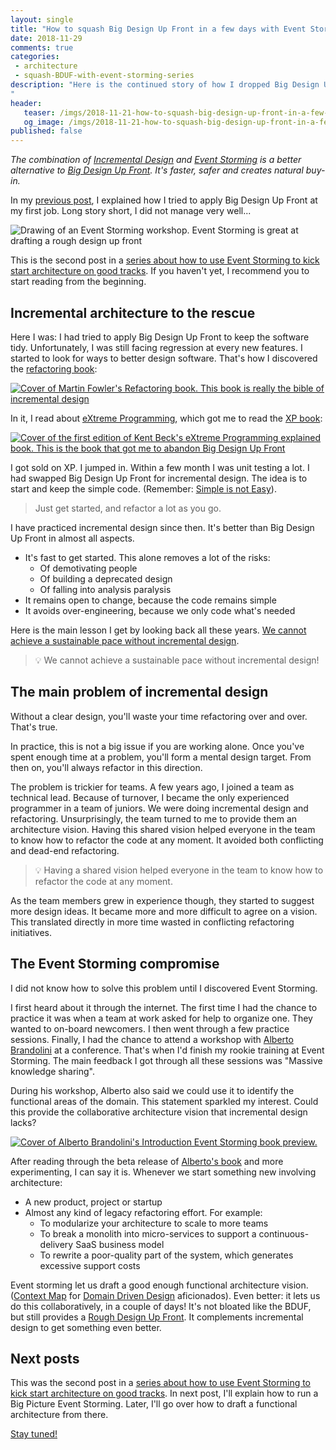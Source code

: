 ```yaml
---
layout: single
title: "How to squash Big Design Up Front in a few days with Event Storming"
date: 2018-11-29
comments: true
categories:
 - architecture
 - squash-BDUF-with-event-storming-series
description: "Here is the continued story of how I dropped Big Design Up Front for Incremental Design, and how I eventually used Event Storming to supply a Rough Design Up Front. Compared to BDUF, the combination of Incremental Design and Event Storming is faster, safer and creates natural buy-in. 
"
header:
   teaser: /imgs/2018-11-21-how-to-squash-big-design-up-front-in-a-few-days-with-event-storming/event-storming-teaser.jpeg
   og_image: /imgs/2018-11-21-how-to-squash-big-design-up-front-in-a-few-days-with-event-storming/event-storming-og.jpeg
published: false
---
```

_The combination of_ [_Incremental Design_](https://www.jamesshore.com/Agile-Book/incremental_design.html) _and_ [_Event Storming_](https://www.eventstorming.com/) _is a better alternative to_ [_Big Design Up Front_](https://en.wikipedia.org/wiki/Big_Design_Up_Front)_. It's faster, safer and creates natural buy-in._

In my [previous post](/misadventures-with-big-design-up-front/), I explained how I tried to apply Big Design Up Front at my first job. Long story short, I did not manage very well...

![Drawing of an Event Storming workshop. Event Storming is great at drafting a rough design up front](../imgs/2018-11-21-how-to-squash-big-design-up-front-in-a-few-days-with-event-storming/event-storming.jpeg)

This is the second post in a [series about how to use Event Storming to kick start architecture on good tracks](/categories/#squash-bduf-with-event-storming-series). If you haven't yet, I recommend you to start reading from the beginning.

## Incremental architecture to the rescue

Here I was: I had tried to apply Big Design Up Front to keep the software tidy. Unfortunately, I was still facing regression at every new features. I started to look for ways to better design software. That's how I discovered the [refactoring book](https://www.amazon.com/Refactoring-Improving-Design-Existing-Code/dp/0201485672/ref=sr_1_2?ie=UTF8&qid=1542803555&sr=8-2&keywords=refactoring+martin+fowler):

[![Cover of Martin Fowler's Refactoring book. This book is really the bible of incremental design](../imgs/2018-11-21-how-to-squash-big-design-up-front-in-a-few-days-with-event-storming/refactoring.jpg)](https://www.amazon.com/Refactoring-Improving-Design-Existing-Code/dp/0201485672/ref=sr_1_2?ie=UTF8&qid=1542803555&sr=8-2&keywords=refactoring+martin+fowler)

In it, I read about [eXtreme Programming](https://en.wikipedia.org/wiki/Extreme_programming), which got me to read the [XP book](https://www.amazon.com/Extreme-Programming-Explained-Embrace-Change/dp/0201616416/ref=sr_1_2?ie=UTF8&qid=1542803629&sr=8-2&keywords=extreme+programming+explained):

[![Cover of the first edition of Kent Beck's eXtreme Programming explained book. This is the book that got me to abandon Big Design Up Front](../imgs/2018-11-21-how-to-squash-big-design-up-front-in-a-few-days-with-event-storming/xp_book_cover.jpg)](https://www.amazon.com/Extreme-Programming-Explained-Embrace-Change/dp/0201616416/ref=sr_1_2?ie=UTF8&qid=1542803629&sr=8-2&keywords=extreme+programming+explained)

I got sold on XP. I jumped in. Within a few month I was unit testing a lot. I had swapped Big Design Up Front for incremental design. The idea is to start and keep the simple code. (Remember: [Simple is not Easy](https://www.entropywins.wtf/blog/2017/01/02/simple-is-not-easy/)).

> Just get started, and refactor a lot as you go.

I have practiced incremental design since then. It's better than Big Design Up Front in almost all aspects.

*   It's fast to get started. This alone removes a lot of the risks:
    *   Of demotivating people
    *   Of building a deprecated design
    *   Of falling into analysis paralysis
*   It remains open to change, because the code remains simple
*   It avoids over-engineering, because we only code what's needed

Here is the main lesson I get by looking back all these years. [We cannot achieve a sustainable pace without incremental design](http://127.0.0.1:5000/how-to-start-learning-the-tao-of-incremental-code-refactoring-today/).

> 💡 We cannot achieve a sustainable pace without incremental design!

## The main problem of incremental design

Without a clear design, you'll waste your time refactoring over and over. That's true.

In practice, this is not a big issue if you are working alone. Once you've spent enough time at a problem, you'll form a mental design target. From then on, you'll always refactor in this direction.

The problem is trickier for teams. A few years ago, I joined a team as technical lead. Because of turnover, I became the only experienced programmer in a team of juniors. We were doing incremental design and refactoring. Unsurprisingly, the team turned to me to provide them an architecture vision. Having this shared vision helped everyone in the team to know how to refactor the code at any moment. It avoided both conflicting and dead-end refactoring.

> 💡 Having a shared vision helped everyone in the team to know how to refactor the code at any moment.

As the team members grew in experience though, they started to suggest more design ideas. It became more and more difficult to agree on a vision. This translated directly in more time wasted in conflicting refactoring initiatives.

## The Event Storming compromise

I did not know how to solve this problem until I discovered Event Storming.

I first heard about it through the internet. The first time I had the chance to practice it was when a team at work asked for help to organize one. They wanted to on-board newcomers. I then went through a few practice sessions. Finally, I had the chance to attend a workshop with [Alberto Brandolini](https://twitter.com/ziobrando?lang=en) at a conference. That's when I'd finish my rookie training at Event Storming. The main feedback I got through all these sessions was "Massive knowledge sharing".

During his workshop, Alberto also said we could use it to identify the functional areas of the domain. This statement sparkled my interest. Could this provide the collaborative architecture vision that incremental design lacks?

[![Cover of Alberto Brandolini's Introduction Event Storming book preview.](../imgs/2018-11-21-how-to-squash-big-design-up-front-in-a-few-days-with-event-storming/event-storming-cover.jpeg)](https://leanpub.com/introducing_eventstorming)

After reading through the beta release of [Alberto's book](https://leanpub.com/introducing_eventstorming) and more experimenting, I can say it is. Whenever we start something new involving architecture:

*   A new product, project or startup
*   Almost any kind of legacy refactoring effort. For example:
    *   To modularize your architecture to scale to more teams
    *   To break a monolith into micro-services to support a continuous-delivery SaaS business model
    *   To rewrite a poor-quality part of the system, which generates excessive support costs

Event storming let us draft a good enough functional architecture vision. ([Context Map](http://javaonfly.blogspot.com/2018/05/DDD-Microservice-context-map.html) for [Domain Driven Design](https://en.wikipedia.org/wiki/Domain-driven_design) aficionados). Even better: it lets us do this collaboratively, in a couple of days! It's not bloated like the BDUF, but still provides a [Rough Design Up Front](http://www.agilecoach.co.uk/Articles/yagni.html). It complements incremental design to get something even better.

## Next posts

This was the second post in a [series about how to use Event Storming to kick start architecture on good tracks](/categories/#squash-bduf-with-event-storming-series). In next post, I'll explain how to run a Big Picture Event Storming. Later, I'll go over how to draft a functional architecture from there.

[Stay tuned!](http://eepurl.com/dxKE95)